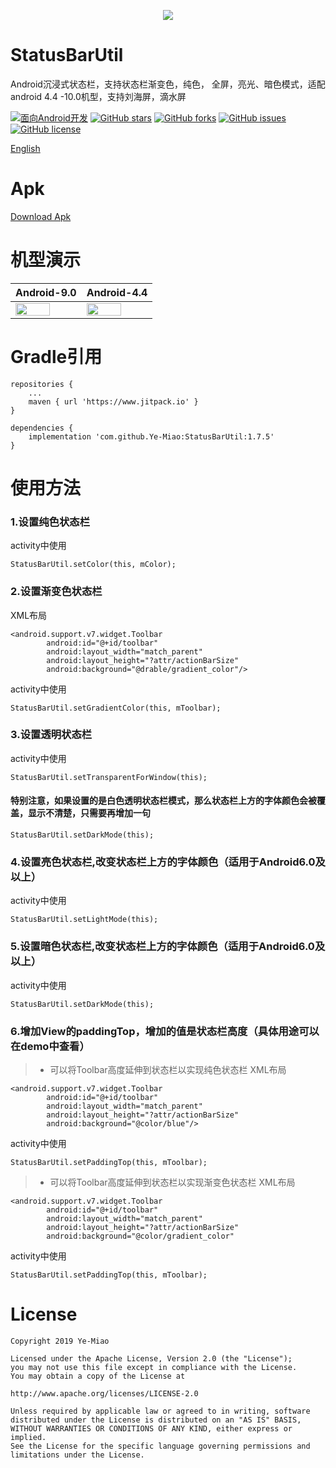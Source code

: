 <p align="center"><img src="https://github.com/Ye-Miao/StatusBarUtil/blob/master/img/logo.png"/></p>

# StatusBarUtil
Android沉浸式状态栏，支持状态栏渐变色，纯色， 全屏，亮光、暗色模式，适配android 4.4 -10.0机型，支持刘海屏，滴水屏

[![面向Android开发](https://img.shields.io/badge/%E9%9D%A2%E5%90%91-Android%E5%BC%80%E5%8F%91-%232CC159.svg)]()
[![GitHub stars](https://img.shields.io/github/stars/Ye-Miao/StatusBarUtil.svg)]()
[![GitHub forks](https://img.shields.io/github/forks/Ye-Miao/StatusBarUtil.svg)]()
[![GitHub issues](https://img.shields.io/github/issues/Ye-Miao/StatusBarUtil.svg)]()
[![GitHub license](https://img.shields.io/github/license/Ye-Miao/StatusBarUtil.svg)]()

<a href="/REAMDE_EN.md">English</a>

# Apk
<a href="https://fir.im/scv6">Download Apk</a>

# 机型演示
| Android-9.0 | Android-4.4 |
|:------------|:------------|
| <img src="https://github.com/Ye-Miao/StatusBarUtil/blob/master/img/Android-9.0-min.gif" width="75%"/> | <img src="https://github.com/Ye-Miao/StatusBarUtil/blob/master/img/Android-4.4-min.gif" width="75%"/> |

# Gradle引用
```
repositories {
    ...
    maven { url 'https://www.jitpack.io' }
}

dependencies {
    implementation 'com.github.Ye-Miao:StatusBarUtil:1.7.5'
}
```
# 使用方法
### 1.设置纯色状态栏
activity中使用
```
StatusBarUtil.setColor(this, mColor);
```
### 2.设置渐变色状态栏
XML布局
```
<android.support.v7.widget.Toolbar
        android:id="@+id/toolbar"
        android:layout_width="match_parent"
        android:layout_height="?attr/actionBarSize"
        android:background="@drable/gradient_color"/>
```
activity中使用
```
StatusBarUtil.setGradientColor(this, mToolbar);
```
### 3.设置透明状态栏
activity中使用
```
StatusBarUtil.setTransparentForWindow(this);
```
#### 特别注意，如果设置的是白色透明状态栏模式，那么状态栏上方的字体颜色会被覆盖，显示不清楚，只需要再增加一句
```
StatusBarUtil.setDarkMode(this);
```

### 4.设置亮色状态栏,改变状态栏上方的字体颜色（适用于Android6.0及以上）
activity中使用
```
StatusBarUtil.setLightMode(this);
```
### 5.设置暗色状态栏,改变状态栏上方的字体颜色（适用于Android6.0及以上）
activity中使用
```
StatusBarUtil.setDarkMode(this);
```
### 6.增加View的paddingTop，增加的值是状态栏高度（具体用途可以在demo中查看）
> + 可以将Toolbar高度延伸到状态栏以实现纯色状态栏
XML布局
```
<android.support.v7.widget.Toolbar
        android:id="@+id/toolbar"
        android:layout_width="match_parent"
        android:layout_height="?attr/actionBarSize"
        android:background="@color/blue"/>
```
activity中使用
```
StatusBarUtil.setPaddingTop(this, mToolbar);
```
> + 可以将Toolbar高度延伸到状态栏以实现渐变色状态栏
XML布局
```
<android.support.v7.widget.Toolbar
        android:id="@+id/toolbar"
        android:layout_width="match_parent"
        android:layout_height="?attr/actionBarSize"
        android:background="@color/gradient_color"
```
activity中使用
```
StatusBarUtil.setPaddingTop(this, mToolbar);
```
# License
```
Copyright 2019 Ye-Miao

Licensed under the Apache License, Version 2.0 (the "License");
you may not use this file except in compliance with the License.
You may obtain a copy of the License at

http://www.apache.org/licenses/LICENSE-2.0

Unless required by applicable law or agreed to in writing, software
distributed under the License is distributed on an "AS IS" BASIS,
WITHOUT WARRANTIES OR CONDITIONS OF ANY KIND, either express or implied.
See the License for the specific language governing permissions and
limitations under the License.


